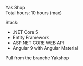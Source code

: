 Yak Shop  
Total hours: 10 hours (max)

Stack:  
- .NET Core 5  
- Entity Framework  
- ASP.NET CORE WEB API  
- Angular 9 with Angular Material  

Pull from the branche Yakshop
